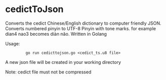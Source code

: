 # cedictToJson
Converts the cedict Chinese/English dictionary to computer friendly JSON. Converts numbered pinyin to UTF-8 Pinyin with tone marks. for example dian4 nao3 becomes diàn nǎo. Written in Golang

Usage: 
             
             go run cedicttojson.go <cedict_ts.u8 file>
      
      
A new json file will be created in your working directory

Note: cedict file must not be compressed
